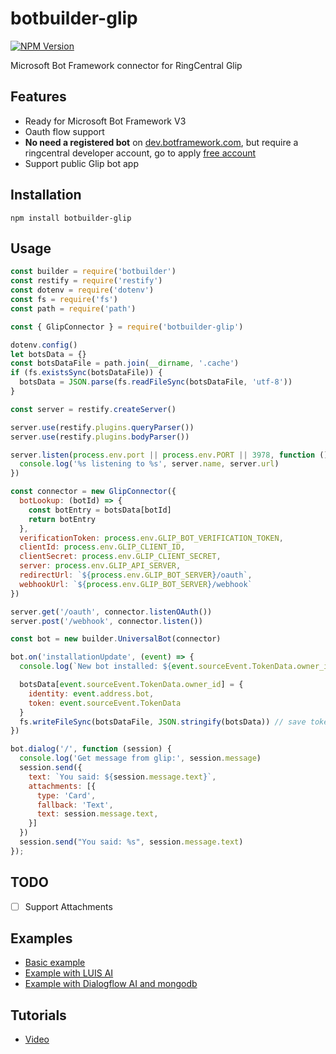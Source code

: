 # botbuilder-glip

[![NPM Version](https://img.shields.io/npm/v/botbuilder-glip.svg?style=flat-square)](https://www.npmjs.com/package/botbuilder-glip)

Microsoft Bot Framework connector for RingCentral Glip

## Features

* Ready for Microsoft Bot Framework V3
* Oauth flow support
* **No need a registered bot** on [dev.botframework.com](https://dev.botframework.com/), but require a ringcentral developer account, go to apply [free account](https://developer.ringcentral.com/)
* Support public Glip bot app

## Installation

```
npm install botbuilder-glip
```

## Usage

```js
const builder = require('botbuilder')
const restify = require('restify')
const dotenv = require('dotenv')
const fs = require('fs')
const path = require('path')

const { GlipConnector } = require('botbuilder-glip')

dotenv.config()
let botsData = {}
const botsDataFile = path.join(__dirname, '.cache')
if (fs.existsSync(botsDataFile)) {
  botsData = JSON.parse(fs.readFileSync(botsDataFile, 'utf-8'))
}

const server = restify.createServer()

server.use(restify.plugins.queryParser())
server.use(restify.plugins.bodyParser())

server.listen(process.env.port || process.env.PORT || 3978, function () {
  console.log('%s listening to %s', server.name, server.url)
})

const connector = new GlipConnector({
  botLookup: (botId) => {
    const botEntry = botsData[botId]
    return botEntry
  },
  verificationToken: process.env.GLIP_BOT_VERIFICATION_TOKEN,
  clientId: process.env.GLIP_CLIENT_ID,
  clientSecret: process.env.GLIP_CLIENT_SECRET,
  server: process.env.GLIP_API_SERVER,
  redirectUrl: `${process.env.GLIP_BOT_SERVER}/oauth`,
  webhookUrl: `${process.env.GLIP_BOT_SERVER}/webhook`
})

server.get('/oauth', connector.listenOAuth())
server.post('/webhook', connector.listen())

const bot = new builder.UniversalBot(connector)

bot.on('installationUpdate', (event) => {
  console.log(`New bot installed: ${event.sourceEvent.TokenData.owner_id}`)

  botsData[event.sourceEvent.TokenData.owner_id] = {
    identity: event.address.bot,
    token: event.sourceEvent.TokenData
  }
  fs.writeFileSync(botsDataFile, JSON.stringify(botsData)) // save token
})

bot.dialog('/', function (session) {
  console.log('Get message from glip:', session.message)
  session.send({
    text: `You said: ${session.message.text}`,
    attachments: [{
      type: 'Card',
      fallback: 'Text',
      text: session.message.text,
    }]
  })
  session.send("You said: %s", session.message.text)
});
```

## TODO

- [ ] Support Attachments

## Examples

* [Basic example](https://github.com/embbnux/botbuilder-glip/blob/master/examples/simple.js)
* [Example with LUIS AI](https://github.com/embbnux/botbuilder-glip/blob/master/examples/ai-bot.js)
* [Example with Dialogflow AI and mongodb](https://github.com/embbnux/translate-bot)

## Tutorials
 
* [Video](https://www.youtube.com/watch?v=WwuBh40dM9o)
